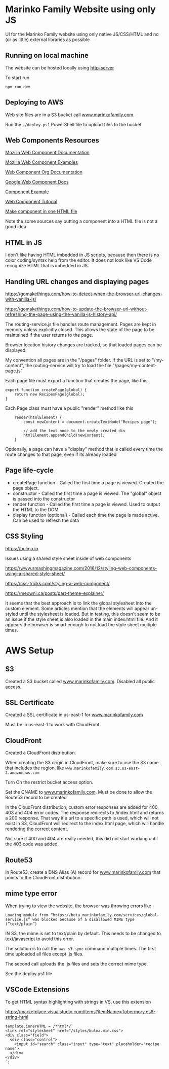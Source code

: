 # Marinko Family Website using only JS

UI for the Marinko Family website using only native JS/CSS/HTML and no (or as little) external libraries as possible

## Running on local machine

The website can be hosted locally using [http-server](https://www.npmjs.com/package/http-server)

To start run

```npm run dev```


## Deploying to AWS

Web site files are in a S3 bucket call www.marinkofamily.com.

Run the `./deploy.ps1` PowerShell file to upload files to the bucket

## Web Components Resources

[Mozilla Web Component Documentation](https://developer.mozilla.org/en-US/docs/Web/Web_Components)

[Mozilla Web Component Examples](https://github.com/mdn/web-components-examples)

[Web Component Org Documentation](https://www.webcomponents.org/introduction)

[Google Web Component Docs](https://developers.google.com/web/fundamentals/web-components/customelements)

[Component Example](https://webcomponents.dev/edit/tgikBxxcjvhia7ZjRvxG/src/index.js)

[Web Component Tutorial](https://www.thinktecture.com/en/web-components/native-web-components-without-framework/)

[Make component in one HTML file](https://ckeditor.com/blog/implementing-single-file-web-components/)

Note the some sources say putting a component into a HTML file is not a good idea

## HTML in JS

I don't like having HTML imbedded in JS scripts, because then there is no color coding/syntax help from the editor.
It does not look like VS Code recognize HTML that is imbedded in JS.

## Handling URL changes and displaying pages

https://gomakethings.com/how-to-detect-when-the-browser-url-changes-with-vanilla-js/

https://gomakethings.com/how-to-update-the-browser-url-without-refreshing-the-page-using-the-vanilla-js-history-api/

The routing-service.js file handles route management.  Pages are kept in memory unless explicitly closed.  This allows the state of the page to be maintained if the user returns to the page.

Browser location history changes are tracked, so that loaded pages can be displayed.

My convention all pages are in the "/pages" folder.  If the URL is set to "/my-content", the routing-service will try to load the file "/pages/my-content-page.js"

Each page file must export a function that creates the page, like this:

```
export function createPage(global) {
    return new RecipesPage(global);
}
```

Each Page class must have a public "render" method like this

```
    render(htmlElement) {
        const newContent = document.createTextNode("Recipes page");

        // add the text node to the newly created div
        htmlElement.appendChild(newContent);
    }
```

Optionally, a page can have a "display" method that is called every time the route changes to that page, even if its already loaded

## Page life-cycle

- createPage function - Called the first time a page is viewed.  Created the page object.
- constructor - Called the first time a page is viewed.  The "global" object is passed into the constructor
- render function - Called the first time a page is viewed.  Used to output the HTML to the DOM
- display function (optional) - Called each time the page is made active. Can be used to refresh the data

## CSS Styling

https://bulma.io

Issues using a shared style sheet inside of web components

https://www.smashingmagazine.com/2016/12/styling-web-components-using-a-shared-style-sheet/

https://css-tricks.com/styling-a-web-component/

https://meowni.ca/posts/part-theme-explainer/

It seems that the best approach is to link the global stylesheet into the custom element.  Some articles mention that the elements will appear un-styled until the stylesheet is loaded.  But in testing, this doesn't seem to be an issue if the style sheet is also loaded in the main index.html file.  And it appears the browser is smart enough to not load the style sheet multiple times.



# AWS Setup

## S3 
Created a S3 bucket called www.marinkofamily.com.  Disabled all public access.

## SSL Certificate

Created a SSL certificate in us-east-1 for www.marinkofamily.com

Must be in us-east-1 to work with CloudFront

## CloudFront

Created a CloudFront distribution.

When creating the S3 origin in CloudFront, make sure to use the S3 name that includes the region, like `www.marinkofamily.com.s3.us-east-2.amazonaws.com`

Turn On the restrict bucket access option.

Set the CNAME to www.marinkofamily.com.  Must be done to allow the Route53 record to be created

In the CloudFront distribution, custom error responses are added for 400, 403 and 404 error codes.  The response redirects to /index.html and returns a 200 response.  That way if a url to a specific path is used, which will not exist in S3, CloudFront will redirect to the index.html page, which will handle rendering the correct content.

Not sure if 400 and 404 are really needed, this did not start working until the 403 code was added.

## Route53

In Route53, create a DNS Alias (A) record for www.marinkofamily.com that points to the CloudFront distribution.

## mime type error

When trying to view the website, the browser was throwing errors like

```Loading module from “https://beta.marinkofamily.com/services/global-service.js” was blocked because of a disallowed MIME type (“text/plain”)```

IN S3, the mime is set to text/plain by default.  This needs to be changed to text/javascript to avoid this error.

The solution is to call the `aws s3 sync` command multiple times.  The first time uploaded all files except .js files.

The second call uploads the .js files and sets the correct mime type.

See the deploy.ps1 file

## VSCode Extensions

To get HTML syntax highlighting with strings in VS, use this extension

https://marketplace.visualstudio.com/items?itemName=Tobermory.es6-string-html

```
template.innerHTML = /*html*/`
<link rel="stylesheet" href="/styles/bulma.min.css">
<div class="field">
  <div class="control">
    <input id="search" class="input" type="text" placeholder="recipe name">
  </div>
</div>
`;
```
